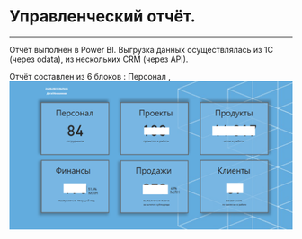 # Управленческий отчёт.
___

Отчёт выполнен в Power BI.
Выгрузка данных осуществлялась из 1С (через odata), из нескольких CRM (через API).

Отчёт составлен из 6 блоков : Персонал , 
![img](https://github.com/OlgaTyulkevich/Project_BI_2023/blob/files/%D0%93%D0%BB%D0%B0%D0%B2%D0%BD%D0%B0%D1%8F.png)
